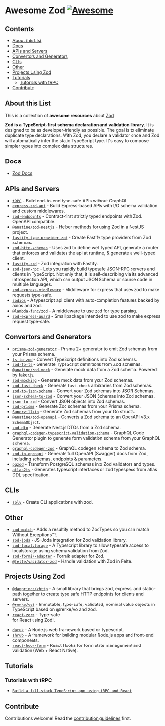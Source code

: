 # Awesome Zod [![Awesome](https://awesome.re/badge.svg)](https://awesome.re)
## Contents

- [About this List](#about-this-list)
- [Docs](#docs)
- [APIs and Servers](#apis-and-servers)
- [Convertors and Generators](#convertors-and-generators)
- [CLIs](#clis)
- [Other](#other)
- [Projects Using Zod](#projects-using-zod)
- [Tutorials](#tutorials)
    - [Tutorials with tRPC](#tutorials-with-trpc)
- [Contribute](#contribute)

## About this List

This is a collection of **awesome resources** about [Zod](https://github.com/colinhacks/zod 'TypeScript-first schema declaration and validation library')

**Zod is a TypeScript-first schema declaration and validation library**. It is designed to be as developer-friendly as possible. The goal is to eliminate duplicate type declarations. With Zod, you declare a validator once and Zod will automatically infer the static TypeScript type. It's easy to compose simpler types into complex data structures.

## Docs

- [Zod Docs](https://github.com/colinhacks/zod/tree/master/docs)

## APIs and Servers

- [`tRPC`](https://github.com/trpc/trpc) - Build end-to-end type-safe APIs without GraphQL.
- [`express-zod-api`](https://github.com/RobinTail/express-zod-api) - Build Express-based APIs with I/O schema validation and custom middlewares.
- [`zod-endpoints`](https://github.com/flock-community/zod-endpoints) - Contract-first strictly typed endpoints with Zod. OpenAPI compatible.
- [`@anatine/zod-nestjs`](https://github.com/anatine/zod-plugins/tree/main/libs/zod-nestjs) - Helper methods for using Zod in a NestJS project.
- [`fastify-type-provider-zod`](https://github.com/turkerdev/fastify-type-provider-zod) - Create Fastify type providers from Zod schemas.
- [`zod-http-schemas`](https://github.com/Skutopia-org/zod-http-schemas) - Uses zod to define well typed API, generate a router that enforces and validates the api at runtime, & generate a well-typed client.
- [`fastify-zod`](https://github.com/elierotenberg/fastify-zod) - Zod integration with Fastify.
- [`zod-json-rpc`](https://www.npmjs.com/package/zod-json-rpc) - Lets you rapidly build typesafe JSON-RPC servers and clients in TypeScript. Not only that, it is self-describing via its advanced introspection API, which can output JSON Schema or source code in multiple languages.
- [`zod-express-middleware`](https://github.com/Aquila169/zod-express-middleware) - Middleware for express that uses zod to make requests type-safe.
- [`zodios`](https://github.com/ecyrbe/zodios) - A typescript api client with auto-completion features backed by axios and zod.
- [`@lambda-func/zod`](https://github.com/connorgiles/lambda-func) - A middleware to use zod for type parsing.
- [`zod-express-guard`](https://github.com/roziscoding/zod-express-guard) - Small package intended to use zod to make express request type-safe.
## Convertors and Generators

- [`prisma-zod-generator`](https://github.com/omar-dulaimi/prisma-zod-generator) - Prisma 2+ generator to emit Zod schemas from your Prisma schema.
- [`ts-to-zod`](https://github.com/fabien0102/ts-to-zod) - Convert TypeScript definitions into Zod schemas.
- [`zod-to-ts`](https://github.com/sachinraja/zod-to-ts) - Generate TypeScript definitions from Zod schemas.
- [`@anatine/zod-mock`](https://github.com/anatine/zod-plugins/tree/main/libs/zod-mock) - Generate mock data from a Zod schema. Powered by [faker.js](https://github.com/Marak/Faker.js).
- [`zod-mocking`](https://github.com/dipasqualew/zod-mocking) - Generate mock data from your Zod schemas.
- [`zod-fast-check`](https://github.com/DavidTimms/zod-fast-check) - Generate `fast-check` arbitraries from Zod schemas.
- [`zod-to-json-schema`](https://github.com/StefanTerdell/zod-to-json-schema) - Convert your Zod schemas into JSON Schemas.
- [`json-schema-to-zod`](https://github.com/StefanTerdell/json-schema-to-zod) - Convert your JSON Schemas into Zod schemas.
- [`json-to-zod`](https://github.com/rsinohara/json-to-zod) - Convert JSON objects into Zod schemas.
- [`zod-prisma`](https://github.com/CarterGrimmeisen/zod-prisma) - Generate Zod schemas from your Prisma schema.
- [`Supervillain`](https://github.com/Southclaws/supervillain) - Generate Zod schemas from your Go structs.
- [`@anatine/zod-openapi`](https://github.com/anatine/zod-plugins/tree/main/libs/zod-openapi) - Converts a Zod schema to an OpenAPI v3.x `SchemaObject`.
- [`zod-dto`](https://github.com/kbkk/abitia/tree/master/packages/zod-dto) - Generate Nest.js DTOs from a Zod schema.
- [`graphql-codegen-typescript-validation-schema`](https://github.com/Code-Hex/graphql-codegen-typescript-validation-schema) - GraphQL Code Generator plugin to generate form validation schema from your GraphQL schema.
- [`graphql-codegen-zod`](https://github.com/withshepherd/graphql-codegen-zoda) - GraphQL codegen schema to Zod schema.
- [`zod-to-openapi`](https://github.com/asteasolutions/zod-to-openapi) - Generate full OpenAPI (Swagger) docs from Zod, including schemas, endpoints & parameters.
- [`pgzod`](https://github.com/owncoral/pgzod) - Transform PostgreSQL schemas into Zod validators and types.
- [`atlas2ts`](https://www.npmjs.com/package/atlas2ts) - Generates typescript interfaces or zod typespecs from atlas DDL specification.
## CLIs

- [`soly`](https://github.com/mdbetancourt/soly) - Create CLI applications with zod.

## Other
- [`zod-match`](https://www.npmjs.com/package/zod-match) - Adds a resultify method to ZodTypes so you can match Without Exceptions™️!.
- [`zod-joda`](https://github.com/dasprid/zod-joda) - JS-Joda integration for Zod validation library.
- [`zod-localstorage`](https://github.com/bigbeno37/zod-localstorage) - A Typescript library to allow typesafe access to localstorage using schema validation from Zod.
- [`zod-formik-adapter`](https://github.com/robertLichtnow/zod-formik-adapter) - Formik adapter for Zod.
- [`@felte/validator-zod`](https://github.com/pablo-abc/felte/tree/main/packages/validator-zod) - Handle validation with Zod in Felte.

## Projects Using Zod
- [`@danprince/zhttp`](https://github.com/danprince/zhttp) - A small library that brings zod, express, and static-path together to create type safe HTTP endpoints for clients and servers.
- [`@renke/vod`](https://www.npmjs.com/package/@renke/vod) - Immutable, type-safe, validated, nominal value objects in TypeScript based on @renke/vo and zod.
- [`react-zorm`](https://github.com/esamattis/react-zorm) - Type-safe <form> for React using Zod!.
- [`daruk`](https://github.com/darukjs/daruk) - A Node.js web framework based on typescript.
- [`shrub`](https://github.com/jjvainav/shrub) - A framework for building modular Node.js apps and front-end components.
- [`react-hook-form`](https://github.com/react-hook-form/react-hook-form) - React Hooks for form state management and validation (Web + React Native).

## Tutorials

### Tutorials with tRPC
- [`Build a full-stack TypeScript app using tRPC and React`](https://blog.logrocket.com/build-full-stack-typescript-app-trpc-react)


## Contribute

Contributions welcome! Read the [contribution guidelines](contributing.md) first.
